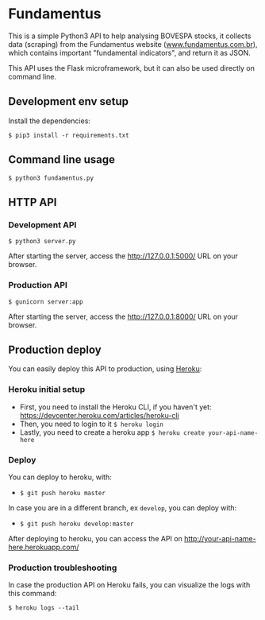 # Fundamentus

This is a simple Python3 API to help analysing BOVESPA stocks, it collects data (scraping) from the Fundamentus website (www.fundamentus.com.br), which contains important "fundamental indicators", and return it as JSON.

This API uses the Flask microframework, but it can also be used directly on command line.

## Development env setup

Install the dependencies:

`$ pip3 install -r requirements.txt`

## Command line usage

`$ python3 fundamentus.py`

## HTTP API

### Development API

`$ python3 server.py`

After starting the server, access the <http://127.0.0.1:5000/> URL on your browser.

### Production API

`$ gunicorn server:app`

After starting the server, access the <http://127.0.0.1:8000/> URL on your browser.

## Production deploy

You can easily deploy this API to production, using [Heroku](https://www.heroku.com/):

### Heroku initial setup

* First, you need to install the Heroku CLI, if you haven't yet: <https://devcenter.heroku.com/articles/heroku-cli>
* Then, you need to login to it `$ heroku login`
* Lastly, you need to create a heroku app `$ heroku create your-api-name-here`

### Deploy

You can deploy to heroku, with:

* `$ git push heroku master`

In case you are in a different branch, ex `develop`, you can deploy with:

* `$ git push heroku develop:master`

After deploying to heroku, you can access the API on <http://your-api-name-here.herokuapp.com/>

### Production troubleshooting

In case the production API on Heroku fails, you can visualize the logs with this command:

`$ heroku logs --tail`
